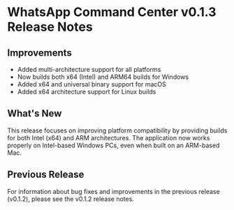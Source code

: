 # WhatsApp Command Center v0.1.3 Release Notes

## Improvements

- Added multi-architecture support for all platforms
- Now builds both x64 (Intel) and ARM64 builds for Windows
- Added x64 and universal binary support for macOS
- Added x64 architecture support for Linux builds

## What's New

This release focuses on improving platform compatibility by providing builds for both Intel (x64) and ARM architectures. The application now works properly on Intel-based Windows PCs, even when built on an ARM-based Mac.

## Previous Release

For information about bug fixes and improvements in the previous release (v0.1.2), please see the v0.1.2 release notes.

